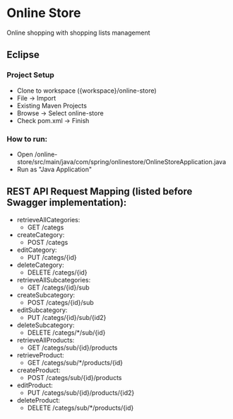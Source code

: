 # Online Store
Online shopping with shopping lists management 

## Eclipse

### Project Setup
  - Clone to workspace ({workspace}/online-store)
  - File -> Import
  - Existing Maven Projects 
  - Browse -> Select online-store
  - Check pom.xml -> Finish

### How to run:
  - Open /online-store/src/main/java/com/spring/onlinestore/OnlineStoreApplication.java
  - Run as "Java Application"
 

## REST API Request Mapping (listed before Swagger implementation):
  - retrieveAllCategories: 
    - GET /categs
  - createCategory: 
    - POST /categs
  - editCategory: 
    - PUT /categs/{id}
  - deleteCategory: 
    - DELETE /categs/{id}
  - retrieveAllSubcategories: 
    - GET /categs/{id}/sub
  - createSubcategory: 
    - POST /categs/{id}/sub
  - editSubcategory: 
    - PUT /categs/{id}/sub/{id2}
  - deleteSubcategory: 
    - DELETE /categs/\*/sub/{id}
  - retrieveAllProducts: 
    - GET /categs/sub/{id}/products
  - retrieveProduct: 
    - GET /categs/sub/\*/products/{id}
  - createProduct: 
    - POST /categs/sub/{id}/products
  - editProduct: 
    - PUT /categs/sub/{id}/products/{id2}
  - deleteProduct: 
    - DELETE /categs/sub/\*/products/{id}
